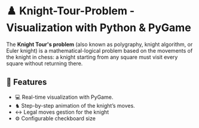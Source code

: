 # ♟️ Knight-Tour-Problem - Visualization with Python & PyGame

The **Knight Tour's problem** (also known as polygraphy, knight algorithm, or Euler knight) is a mathematical-logical problem based on the movements of the knight in chess: a knight starting from any square must visit every square without returning there.

## 🚀 Features

- 💻 Real-time visualization with PyGame.
- ♞ Step-by-step animation of the knight’s moves.
- ↔️ Legal moves gestion for the knight
- ⚙️ Configurable checkboard size
